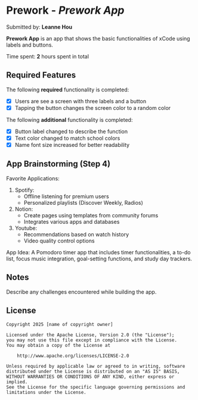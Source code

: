 # Prework - *Prework App*

Submitted by: **Leanne Hou**

**Prework App** is an app that shows the basic functionalities of xCode using labels and buttons.

Time spent: **2** hours spent in total

## Required Features

The following **required** functionality is completed:

- [x] Users are see a screen with three labels and a button
- [x] Tapping the button changes the screen color to a random color

The following **additional** functionality is completed:

- [x] Button label changed to describe the function
- [x] Text color changed to match school colors
- [x] Name font size increased for better readability 

## App Brainstorming (Step 4)

Favorite Applications:
1. Spotify:
   - Offline listening for premium users
   - Personalized playlists (Discover Weekly, Radios)
2. Notion:
   - Create pages using templates from community forums
   - Integrates various apps and databases
3. Youtube:
   - Recommendations based on watch history
   - Video quality control options

App Idea:
A Pomodoro timer app that includes timer functionalities, a to-do list, focus music integration, goal-setting functions, and study day trackers.

## Notes

Describe any challenges encountered while building the app.

## License

    Copyright 2025 [name of copyright owner]

    Licensed under the Apache License, Version 2.0 (the "License");
    you may not use this file except in compliance with the License.
    You may obtain a copy of the License at

        http://www.apache.org/licenses/LICENSE-2.0

    Unless required by applicable law or agreed to in writing, software
    distributed under the License is distributed on an "AS IS" BASIS,
    WITHOUT WARRANTIES OR CONDITIONS OF ANY KIND, either express or implied.
    See the License for the specific language governing permissions and
    limitations under the License.
